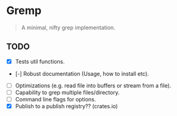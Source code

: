 # Gremp #
> A minimal, nifty grep implementation.

## TODO

- [x] Tests util functions.
- [-] Robust documentation (Usage, how to install etc).
- [ ] Optimizations (e.g. read file into buffers or stream from a file).
- [ ] Capability to grep multiple files/directory.
- [ ] Command line flags for options.
- [x] Publish to a publish registry?? (crates.io)
